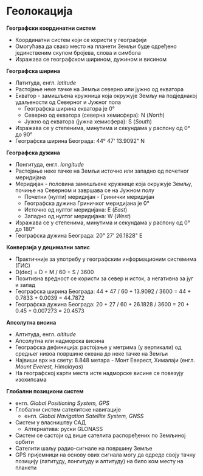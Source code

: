 # Геолокација

**Географски координатни систем**

- Координатни систем који се користи у географији
- Омогућава да свако место на планети Земљи буде одређено јединственим скупом бројева, слова и симбола
- Изражава се географском ширином, дужином и висином

**Географска ширина**

- Латитуда, енгл. *latitude*
- Растојање неке тачке на Земљи северно или јужно од екватора
- Екватор - замишљена кружница која окружује Земљу на подједнакој удаљености од Северног и Јужног пола
	- Географска ширина екватора је 0°
	- Северно од екватора (северна хемисфера): N (*North*)
	- Јужно од екватора (јужна хемисфера): S (*South*)
- Изражава се у степенима, минутима и секундама у распону од 0° до 90°
- Географска ширина Београда: 44° 47' 13.9092" N

**Географска дужина**

- Лонгитуда, енгл. *longitude*
- Растојање неке тачке на Земљи источно или западно од почетног меридијана
- Меридијан - половина замишљене кружнице која окружује Земљу, почиње на Северном и завршава се на Јужном полу
	- Почетни (нулти) меридијан - Гринички меридијан
	- Географска дужина Гриничког меридијана је 0°
	- Источно од нултог меридијана: E (*East*)
	- Западно од нултог меридијана: W (*West*)
- Изражава се у степенима, минутима и секундама у распону од 0° до 180°
- Географска дужина Београда: 20° 27' 26.1828" E

**Конверзија у децимални запис**

- Практичније за употребу у географским информационим системима (ГИС)
- D(dec) = D + M / 60 + S / 3600
- Позитивна вредност се користи за север и исток, а негативна за југ и запад
- Географска ширина Београда: 44 + 47 / 60 + 13.9092 / 3600 = 44 + 0.7833 + 0.0039 = 44.7872
- Географска дужина Београда: 20 + 27 / 60 + 26.1828 / 3600 = 20 + 0.45 + 0.007273 = 20.4573

**Апсолутна висина**

- Алтитуда, енгл. *altitude*
- Апсолутна или надморска висина
- Географска дефиниција: растојање у метрима (у вертикали) од средњег нивоа површине океана до неке тачке на Земљи
- Највиши врх на свету: 8.848 метара - Монт Еверест, Хималаји (енгл. *Mount Everest, Himalayas*)
- На географској карти места исте надморске висине се повезују изохипсама

**Глобални позициони систем**

- енгл. *Global Positioning System, GPS*
- Глобални систем сателитске навигације
	- енгл. *Global Navigation Satellite System, GNSS*
- Систем у власништву САД
	- Алтернатива: руски GLONASS
- Систем се састоји од више сателита распоређених по Земљиној орбити
- Сателити шаљу радио-сигнале на површину Земље
- GPS пријемници на основу ових сигнала могу да одреде своју тачну позицију (латитуду, лонгитуду и алтитуду) на било ком месту на планети
